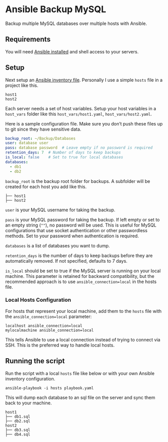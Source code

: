# Ansible Backup MySQL

Backup multiple MySQL databases over multiple hosts with Ansible.

## Requirements

You will need [Ansible installed](https://docs.ansible.com/ansible/latest/installation_guide/intro_installation.html) and shell access to your servers.

## Setup

Next setup an [Ansible inventory file](https://docs.ansible.com/ansible/latest/user_guide/intro_inventory.html). Personally I use a simple `hosts` file in a project like this.

```
host1
host2
```

Each server needs a set of host variables. Setup your host variables in a `host_vars` folder like this `host_vars/host1.yaml`, `host_vars/host2.yaml`.

Here is a sample configuration file. Make sure you don’t push these files up to git since they have sensitive data.

```yaml
backup_root: ~/Backup/Databases
user: database user
pass: database password  # Leave empty if no password is required
retention_days: 7  # Number of days to keep backups
is_local: false    # Set to true for local databases
databases:
  - db1
  - db2
```

`backup_root` is the backup root folder for backups. A subfolder will be created for each host you add like this.

```
├── host1
├── host2
```

`user` is your MySQL username for taking the backup.

`pass` is your MySQL password for taking the backup. If left empty or set to an empty string (`""`), no password will be used. This is useful for MySQL configurations that use socket authentication or other passwordless methods. Set to your password when authentication is required.

`databases` is a list of databases you want to dump.

`retention_days` is the number of days to keep backups before they are automatically removed. If not specified, defaults to 7 days.

`is_local` should be set to true if the MySQL server is running on your local machine. This parameter is retained for backward compatibility, but the recommended approach is to use `ansible_connection=local` in the hosts file.

### Local Hosts Configuration

For hosts that represent your local machine, add them to the `hosts` file with the `ansible_connection=local` parameter:

```
localhost ansible_connection=local
mylocalmachine ansible_connection=local
```

This tells Ansible to use a local connection instead of trying to connect via SSH. This is the preferred way to handle local hosts.

## Running the script

Run the script with a local `hosts` file like below or with your own Ansible inventory configuration.
```
ansible-playbook -i hosts playbook.yaml
```

This will dump each database to an sql file on the server and sync them back to your machine.
```
host1
├── db1.sql
├── db2.sql
host2
├── db3.sql
├── db4.sql
```
